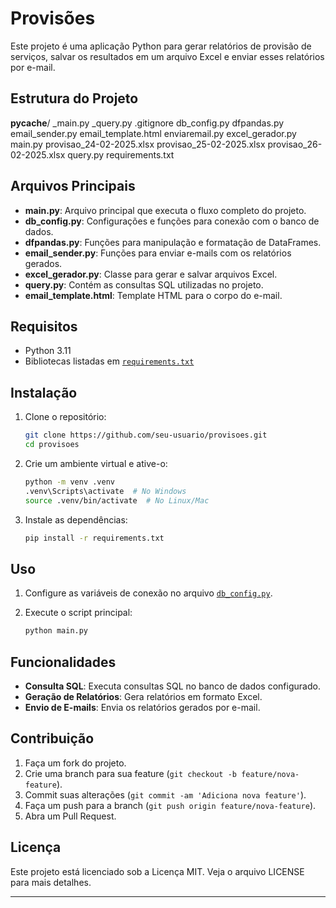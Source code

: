 # Provisões

Este projeto é uma aplicação Python para gerar relatórios de provisão de serviços, salvar os resultados em um arquivo Excel e enviar esses relatórios por e-mail.

## Estrutura do Projeto
__pycache__/
_main.py
_query.py
.gitignore
db_config.py
dfpandas.py
email_sender.py
email_template.html
enviaremail.py
excel_gerador.py
main.py
provisao_24-02-2025.xlsx
provisao_25-02-2025.xlsx
provisao_26-02-2025.xlsx
query.py
requirements.txt

## Arquivos Principais

- **main.py**: Arquivo principal que executa o fluxo completo do projeto.
- **db_config.py**: Configurações e funções para conexão com o banco de dados.
- **dfpandas.py**: Funções para manipulação e formatação de DataFrames.
- **email_sender.py**: Funções para enviar e-mails com os relatórios gerados.
- **excel_gerador.py**: Classe para gerar e salvar arquivos Excel.
- **query.py**: Contém as consultas SQL utilizadas no projeto.
- **email_template.html**: Template HTML para o corpo do e-mail.

## Requisitos

- Python 3.11
- Bibliotecas listadas em [`requirements.txt`](requirements.txt )

## Instalação

1. Clone o repositório:
    ```sh
    git clone https://github.com/seu-usuario/provisoes.git
    cd provisoes
    ```

2. Crie um ambiente virtual e ative-o:
    ```sh
    python -m venv .venv
    .venv\Scripts\activate  # No Windows
    source .venv/bin/activate  # No Linux/Mac
    ```

3. Instale as dependências:
    ```sh
    pip install -r requirements.txt
    ```

## Uso

1. Configure as variáveis de conexão no arquivo [`db_config.py`](db_config.py ).

2. Execute o script principal:
    ```sh
    python main.py
    ```

## Funcionalidades

- **Consulta SQL**: Executa consultas SQL no banco de dados configurado.
- **Geração de Relatórios**: Gera relatórios em formato Excel.
- **Envio de E-mails**: Envia os relatórios gerados por e-mail.

## Contribuição

1. Faça um fork do projeto.
2. Crie uma branch para sua feature (`git checkout -b feature/nova-feature`).
3. Commit suas alterações (`git commit -am 'Adiciona nova feature'`).
4. Faça um push para a branch (`git push origin feature/nova-feature`).
5. Abra um Pull Request.

## Licença

Este projeto está licenciado sob a Licença MIT. Veja o arquivo LICENSE para mais detalhes.

---


